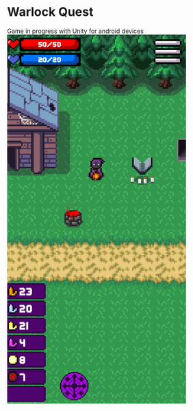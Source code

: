 # Warlock Quest
 Game in progress with Unity for android devices
 ![alt text](https://github.com/Antis159/Warlock-Quest/blob/main/Images/Basic_Game_ScreenShot.png) 
 
